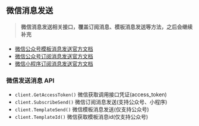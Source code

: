 ## 微信消息发送

>#### 微信消息发送相关接口，覆盖订阅消息、模板消息发送等方法，之后会继续补充

- [微信公众号模板消息发送官方文档](https://developers.weixin.qq.com/doc/offiaccount/Message_Management/Template_Message_Interface.html)
- [微信公众号订阅消息发送官方文档](https://developers.weixin.qq.com/doc/offiaccount/Message_Management/One-time_subscription_info.html)
- [微信小程序订阅消息发送官方文档](https://developers.weixin.qq.com/miniprogram/dev/api-backend/open-api/subscribe-message/subscribeMessage.send.html)

### 微信发送消息 API

* `client.GetAccessToken()` 微信获取调用接口凭证(access_token)
* `client.SubscribeSend()`  微信订阅消息发送(支持公众号、小程序)
* `client.TemplateSend()`   微信模板消息发送(仅支持公众号)
* `client.TemplateId()`     微信获取模板消息id(仅支持公众号)